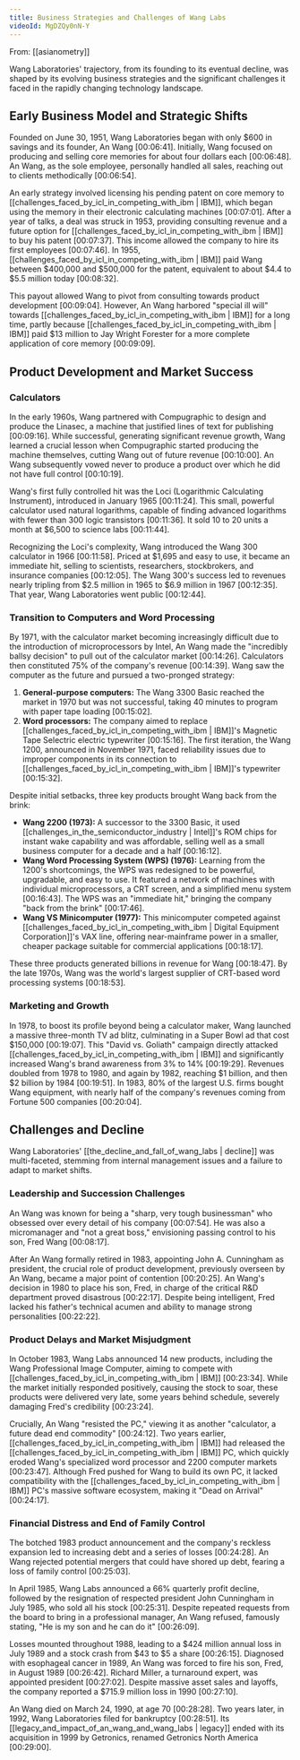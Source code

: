 ```yaml
---
title: Business Strategies and Challenges of Wang Labs
videoId: MgDZQy0nN-Y
---
```


From: [[asianometry]] <br/> 

Wang Laboratories' trajectory, from its founding to its eventual decline, was shaped by its evolving business strategies and the significant challenges it faced in the rapidly changing technology landscape.

## Early Business Model and Strategic Shifts

Founded on June 30, 1951, Wang Laboratories began with only $600 in savings and its founder, An Wang <a class="yt-timestamp" data-t="00:06:41">[00:06:41]</a>. Initially, Wang focused on producing and selling core memories for about four dollars each <a class="yt-timestamp" data-t="00:06:48">[00:06:48]</a>. An Wang, as the sole employee, personally handled all sales, reaching out to clients methodically <a class="yt-timestamp" data-t="00:06:54">[00:06:54]</a>.

An early strategy involved licensing his pending patent on core memory to [[challenges_faced_by_icl_in_competing_with_ibm | IBM]], which began using the memory in their electronic calculating machines <a class="yt-timestamp" data-t="00:07:01">[00:07:01]</a>. After a year of talks, a deal was struck in 1953, providing consulting revenue and a future option for [[challenges_faced_by_icl_in_competing_with_ibm | IBM]] to buy his patent <a class="yt-timestamp" data-t="00:07:37">[00:07:37]</a>. This income allowed the company to hire its first employees <a class="yt-timestamp" data-t="00:07:46">[00:07:46]</a>. In 1955, [[challenges_faced_by_icl_in_competing_with_ibm | IBM]] paid Wang between $400,000 and $500,000 for the patent, equivalent to about $4.4 to $5.5 million today <a class="yt-timestamp" data-t="00:08:32">[00:08:32]</a>.

This payout allowed Wang to pivot from consulting towards product development <a class="yt-timestamp" data-t="00:09:04">[00:09:04]</a>. However, An Wang harbored "special ill will" towards [[challenges_faced_by_icl_in_competing_with_ibm | IBM]] for a long time, partly because [[challenges_faced_by_icl_in_competing_with_ibm | IBM]] paid $13 million to Jay Wright Forester for a more complete application of core memory <a class="yt-timestamp" data-t="00:09:09">[00:09:09]</a>.

## Product Development and Market Success

### Calculators
In the early 1960s, Wang partnered with Compugraphic to design and produce the Linasec, a machine that justified lines of text for publishing <a class="yt-timestamp" data-t="00:09:16">[00:09:16]</a>. While successful, generating significant revenue growth, Wang learned a crucial lesson when Compugraphic started producing the machine themselves, cutting Wang out of future revenue <a class="yt-timestamp" data-t="00:10:00">[00:10:00]</a>. An Wang subsequently vowed never to produce a product over which he did not have full control <a class="yt-timestamp" data-t="00:10:19">[00:10:19]</a>.

Wang's first fully controlled hit was the Loci (Logarithmic Calculating Instrument), introduced in January 1965 <a class="yt-timestamp" data-t="00:11:24">[00:11:24]</a>. This small, powerful calculator used natural logarithms, capable of finding advanced logarithms with fewer than 300 logic transistors <a class="yt-timestamp" data-t="00:11:36">[00:11:36]</a>. It sold 10 to 20 units a month at $6,500 to science labs <a class="yt-timestamp" data-t="00:11:44">[00:11:44]</a>.

Recognizing the Loci's complexity, Wang introduced the Wang 300 calculator in 1966 <a class="yt-timestamp" data-t="00:11:58">[00:11:58]</a>. Priced at $1,695 and easy to use, it became an immediate hit, selling to scientists, researchers, stockbrokers, and insurance companies <a class="yt-timestamp" data-t="00:12:05">[00:12:05]</a>. The Wang 300's success led to revenues nearly tripling from $2.5 million in 1965 to $6.9 million in 1967 <a class="yt-timestamp" data-t="00:12:35">[00:12:35]</a>. That year, Wang Laboratories went public <a class="yt-timestamp" data-t="00:12:44">[00:12:44]</a>.

### Transition to Computers and Word Processing
By 1971, with the calculator market becoming increasingly difficult due to the introduction of microprocessors by Intel, An Wang made the "incredibly ballsy decision" to pull out of the calculator market <a class="yt-timestamp" data-t="00:14:26">[00:14:26]</a>. Calculators then constituted 75% of the company's revenue <a class="yt-timestamp" data-t="00:14:39">[00:14:39]</a>. Wang saw the computer as the future and pursued a two-pronged strategy:
1.  **General-purpose computers:** The Wang 3300 Basic reached the market in 1970 but was not successful, taking 40 minutes to program with paper tape loading <a class="yt-timestamp" data-t="00:15:02">[00:15:02]</a>.
2.  **Word processors:** The company aimed to replace [[challenges_faced_by_icl_in_competing_with_ibm | IBM]]'s Magnetic Tape Selectric electric typewriter <a class="yt-timestamp" data-t="00:15:16">[00:15:16]</a>. The first iteration, the Wang 1200, announced in November 1971, faced reliability issues due to improper components in its connection to [[challenges_faced_by_icl_in_competing_with_ibm | IBM]]'s typewriter <a class="yt-timestamp" data-t="00:15:32">[00:15:32]</a>.

Despite initial setbacks, three key products brought Wang back from the brink:
*   **Wang 2200 (1973):** A successor to the 3300 Basic, it used [[challenges_in_the_semiconductor_industry | Intel]]'s ROM chips for instant wake capability and was affordable, selling well as a small business computer for a decade and a half <a class="yt-timestamp" data-t="00:16:12">[00:16:12]</a>.
*   **Wang Word Processing System (WPS) (1976):** Learning from the 1200's shortcomings, the WPS was redesigned to be powerful, upgradable, and easy to use. It featured a network of machines with individual microprocessors, a CRT screen, and a simplified menu system <a class="yt-timestamp" data-t="00:16:43">[00:16:43]</a>. The WPS was an "immediate hit," bringing the company "back from the brink" <a class="yt-timestamp" data-t="00:17:46">[00:17:46]</a>.
*   **Wang VS Minicomputer (1977):** This minicomputer competed against [[challenges_faced_by_icl_in_competing_with_ibm | Digital Equipment Corporation]]'s VAX line, offering near-mainframe power in a smaller, cheaper package suitable for commercial applications <a class="yt-timestamp" data-t="00:18:17">[00:18:17]</a>.

These three products generated billions in revenue for Wang <a class="yt-timestamp" data-t="00:18:47">[00:18:47]</a>. By the late 1970s, Wang was the world's largest supplier of CRT-based word processing systems <a class="yt-timestamp" data-t="00:18:53">[00:18:53]</a>.

### Marketing and Growth
In 1978, to boost its profile beyond being a calculator maker, Wang launched a massive three-month TV ad blitz, culminating in a Super Bowl ad that cost $150,000 <a class="yt-timestamp" data-t="00:19:07">[00:19:07]</a>. This "David vs. Goliath" campaign directly attacked [[challenges_faced_by_icl_in_competing_with_ibm | IBM]] and significantly increased Wang's brand awareness from 3% to 14% <a class="yt-timestamp" data-t="00:19:29">[00:19:29]</a>. Revenues doubled from 1978 to 1980, and again by 1982, reaching $1 billion, and then $2 billion by 1984 <a class="yt-timestamp" data-t="00:19:51">[00:19:51]</a>. In 1983, 80% of the largest U.S. firms bought Wang equipment, with nearly half of the company's revenues coming from Fortune 500 companies <a class="yt-timestamp" data-t="00:20:04">[00:20:04]</a>.

## Challenges and Decline

Wang Laboratories' [[the_decline_and_fall_of_wang_labs | decline]] was multi-faceted, stemming from internal management issues and a failure to adapt to market shifts.

### Leadership and Succession Challenges
An Wang was known for being a "sharp, very tough businessman" who obsessed over every detail of his company <a class="yt-timestamp" data-t="00:07:54">[00:07:54]</a>. He was also a micromanager and "not a great boss," envisioning passing control to his son, Fred Wang <a class="yt-timestamp" data-t="00:08:17">[00:08:17]</a>.

After An Wang formally retired in 1983, appointing John A. Cunningham as president, the crucial role of product development, previously overseen by An Wang, became a major point of contention <a class="yt-timestamp" data-t="00:20:25">[00:20:25]</a>. An Wang's decision in 1980 to place his son, Fred, in charge of the critical R&D department proved disastrous <a class="yt-timestamp" data-t="00:22:17">[00:22:17]</a>. Despite being intelligent, Fred lacked his father's technical acumen and ability to manage strong personalities <a class="yt-timestamp" data-t="00:22:22">[00:22:22]</a>.

### Product Delays and Market Misjudgment
In October 1983, Wang Labs announced 14 new products, including the Wang Professional Image Computer, aiming to compete with [[challenges_faced_by_icl_in_competing_with_ibm | IBM]] <a class="yt-timestamp" data-t="00:23:34">[00:23:34]</a>. While the market initially responded positively, causing the stock to soar, these products were delivered very late, some years behind schedule, severely damaging Fred's credibility <a class="yt-timestamp" data-t="00:23:24">[00:23:24]</a>.

Crucially, An Wang "resisted the PC," viewing it as another "calculator, a future dead end commodity" <a class="yt-timestamp" data-t="00:24:12">[00:24:12]</a>. Two years earlier, [[challenges_faced_by_icl_in_competing_with_ibm | IBM]] had released the [[challenges_faced_by_icl_in_competing_with_ibm | IBM]] PC, which quickly eroded Wang's specialized word processor and 2200 computer markets <a class="yt-timestamp" data-t="00:23:47">[00:23:47]</a>. Although Fred pushed for Wang to build its own PC, it lacked compatibility with the [[challenges_faced_by_icl_in_competing_with_ibm | IBM]] PC's massive software ecosystem, making it "Dead on Arrival" <a class="yt-timestamp" data-t="00:24:17">[00:24:17]</a>.

### Financial Distress and End of Family Control
The botched 1983 product announcement and the company's reckless expansion led to increasing debt and a series of losses <a class="yt-timestamp" data-t="00:24:28">[00:24:28]</a>. An Wang rejected potential mergers that could have shored up debt, fearing a loss of family control <a class="yt-timestamp" data-t="00:25:03">[00:25:03]</a>.

In April 1985, Wang Labs announced a 66% quarterly profit decline, followed by the resignation of respected president John Cunningham in July 1985, who sold all his stock <a class="yt-timestamp" data-t="00:25:31">[00:25:31]</a>. Despite repeated requests from the board to bring in a professional manager, An Wang refused, famously stating, "He is my son and he can do it" <a class="yt-timestamp" data-t="00:26:09">[00:26:09]</a>.

Losses mounted throughout 1988, leading to a $424 million annual loss in July 1989 and a stock crash from $43 to $5 a share <a class="yt-timestamp" data-t="00:26:15">[00:26:15]</a>. Diagnosed with esophageal cancer in 1989, An Wang was forced to fire his son, Fred, in August 1989 <a class="yt-timestamp" data-t="00:26:42">[00:26:42]</a>. Richard Miller, a turnaround expert, was appointed president <a class="yt-timestamp" data-t="00:27:02">[00:27:02]</a>. Despite massive asset sales and layoffs, the company reported a $715.9 million loss in 1990 <a class="yt-timestamp" data-t="00:27:10">[00:27:10]</a>.

An Wang died on March 24, 1990, at age 70 <a class="yt-timestamp" data-t="00:28:28">[00:28:28]</a>. Two years later, in 1992, Wang Laboratories filed for bankruptcy <a class="yt-timestamp" data-t="00:28:51">[00:28:51]</a>. Its [[legacy_and_impact_of_an_wang_and_wang_labs | legacy]] ended with its acquisition in 1999 by Getronics, renamed Getronics North America <a class="yt-timestamp" data-t="00:29:00">[00:29:00]</a>.